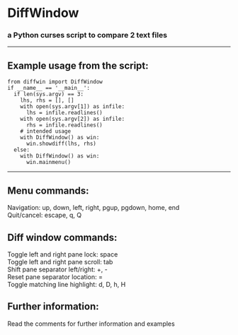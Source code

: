 # DiffWindow

### a Python curses script to compare 2 text files

___

## Example usage from the script:

```
from diffwin import DiffWindow
if __name__ == '__main__':
  if len(sys.argv) == 3:
    lhs, rhs = [], []
    with open(sys.argv[1]) as infile:
      lhs = infile.readlines()
    with open(sys.argv[2]) as infile:
      rhs = infile.readlines()
    # intended usage
    with DiffWindow() as win:
      win.showdiff(lhs, rhs)
  else:
    with DiffWindow() as win:
      win.mainmenu()
```
___
## Menu commands:

Navigation:  up, down, left, right, pgup, pgdown, home, end  
Quit/cancel: escape, q, Q  

## Diff window commands:

Toggle left and right pane lock:   space  
Toggle left and right pane scroll: tab  
Shift pane separator left/right:   +, -  
Reset pane separator location:     =  
Toggle matching line highlight:    d, D, h, H  

## Further information:

Read the comments for further information and examples  

